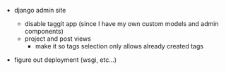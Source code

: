 - django admin site
    - disable taggit app (since I have my own custom models and admin components)
    - project and post views
        - make it so tags selection only allows already created tags

- figure out deployment (wsgi, etc...)

